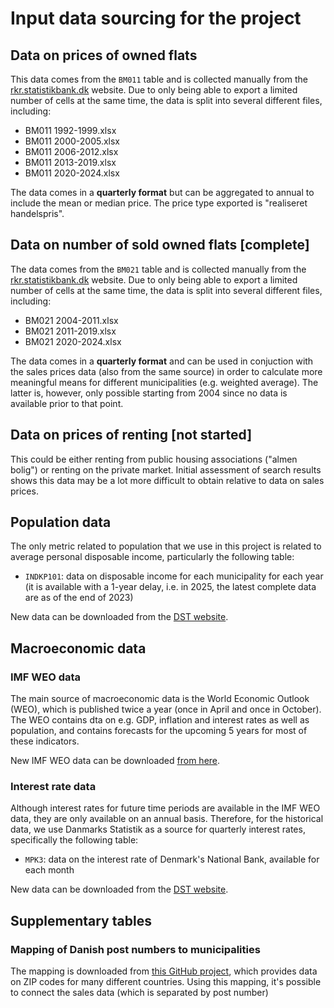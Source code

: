 # Input data sourcing for the project

## Data on prices of owned flats

This data comes from the `BM011` table and is collected manually from the [rkr.statistikbank.dk](rkr.statistikbank.dk) website. Due to only being able to export a limited number of cells at the same time, the data is split into several different files, including:

* BM011 1992-1999.xlsx
* BM011 2000-2005.xlsx
* BM011 2006-2012.xlsx
* BM011 2013-2019.xlsx
* BM011 2020-2024.xlsx

The data comes in a **quarterly format** but can be aggregated to annual to include the mean or median price. The price type exported is "realiseret handelspris".

## Data on number of sold owned flats [complete]

The data comes from the `BM021` table and is collected manually from the [rkr.statistikbank.dk](rkr.statistikbank.dk) website. Due to only being able to export a limited number of cells at the same time, the data is split into several different files, including:

* BM021 2004-2011.xlsx
* BM021 2011-2019.xlsx
* BM021 2020-2024.xlsx

The data comes in a **quarterly format** and can be used in conjuction with the sales prices data (also from the same source) in order to calculate more meaningful means for different municipalities (e.g. weighted average). The latter is, however, only possible starting from 2004 since no data is available prior to that point.

## Data on prices of renting [not started]

This could be either renting from public housing associations ("almen bolig") or renting on the private market. Initial assessment of search results shows this data may be a lot more difficult to obtain relative to data on sales prices.

## Population data

The only metric related to population that we use in this project is related to average personal disposable income, particularly the following table: 

* `INDKP101`: data on disposable income for each municipality for each year (it is available with a 1-year delay, i.e. in 2025, the latest complete data are as of the end of 2023)

New data can be downloaded from the [DST website](https://www.statistikbanken.dk/statbank5a/default.asp?w=1185).

## Macroeconomic data

### IMF WEO data

The main source of macroeconomic data is the World Economic Outlook (WEO), which is published twice a year (once in April and once in October). The WEO contains dta on e.g. GDP, inflation and interest rates as well as population, and contains forecasts for the upcoming 5 years for most of these indicators.

New IMF WEO data can be downloaded [from here](https://www.imf.org/en/Publications/WEO).

### Interest rate data

Although interest rates for future time periods are available in the IMF WEO data, they are only available on an annual basis. Therefore, for the historical data, we use Danmarks Statistik as a source for quarterly interest rates, specifically the following table:

* `MPK3`: data on the interest rate of Denmark's National Bank, available for each month

New data can be downloaded from the [DST website](https://www.statistikbanken.dk/statbank5a/default.asp?w=1185).

## Supplementary tables

### Mapping of Danish post numbers to municipalities

The mapping is downloaded from [this GitHub project](https://github.com/zauberware/postal-codes-json-xml-csv), which provides data on ZIP codes for many different countries. Using this mapping, it's possible to connect the sales data (which is separated by post number) 